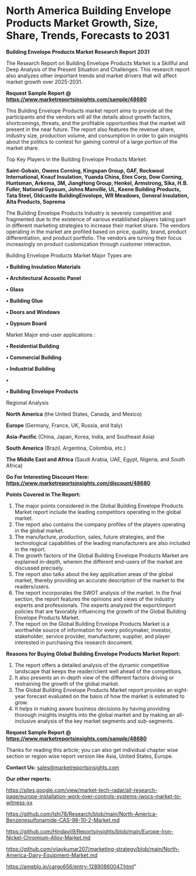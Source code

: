 # North America Building Envelope Products Market Growth, Size, Share, Trends, Forecasts to 2031

<strong>Building Envelope Products Market Research Report 2031</strong>

The Research Report on Building Envelope Products Market is a Skillful and Deep Analysis of the Present Situation and Challenges. This research report also analyzes other important trends and market drivers that will affect market growth over 2025-2031.

<strong>Request Sample Report @ <a href=https://www.marketreportsinsights.com/sample/48680>https://www.marketreportsinsights.com/sample/48680</a></strong>

This Building Envelope Products market report aims to provide all the participants and the vendors will all the details about growth factors, shortcomings, threats, and the profitable opportunities that the market will present in the near future. The report also features the revenue share, industry size, production volume, and consumption in order to gain insights about the politics to contest for gaining control of a large portion of the market share.

Top Key Players in the Building Envelope Products Market:

<strong>Saint-Gobain, Owens Corning, Kingspan Group, GAF, Rockwool International, Knauf Insulation, Yuanda China, Etex Corp, Dow Corning, Huntsman, Arkema, 3M, JiangHong Group, Henkel, Armstrong, Sika, H.B. Fuller, National Gypsum, Johns Manville, UL, Keene Building Products, Tata Steel, Oldcastle BuildingEnvelope, WR Meadows, General Insulation, Alta Products, Soprema</strong>

The Building Envelope Products Industry is severely competitive and fragmented due to the existence of various established players taking part in different marketing strategies to increase their market share. The vendors operating in the market are profiled based on price, quality, brand, product differentiation, and product portfolio. The vendors are turning their focus increasingly on product customization through customer interaction.

Building Envelope Products Market Major Types are:

<strong>•  Building Insulation Materials

•  Architectural Acoustic Panel

•  Glass

•  Building Glue

•  Doors and Windows

•  Gypsum Board</strong>

Market Major end-user applications :

<strong>•  Residential Building

•  Commercial Building

•  Industrial Building

•  

•  Building Envelope Products</strong>

Regional Analysis

</u><strong><b>North America</b></strong> (the United States, Canada, and Mexico)

<strong><b>Europe </b></strong>(Germany, France, UK, Russia, and Italy)

<strong><b>Asia-Pacific</b></strong> (China, Japan, Korea, India, and Southeast Asia)

<strong><b>South America</b></strong> (Brazil, Argentina, Colombia, etc.)

<strong><b>The Middle East and Africa</b></strong> (Saudi Arabia, UAE, Egypt, Nigeria, and South Africa)

<strong>Go For Interesting Discount Here: <a href=https://www.marketreportsinsights.com/discount/48680>https://www.marketreportsinsights.com/discount/48680</a></strong>

<strong>Points Covered in The Report:</strong>
<ol>
  <li>The major points considered in the Global Building Envelope Products Market report include the leading competitors operating in the global market.</li>
  <li>The report also contains the company profiles of the players operating in the global market.</li>
  <li>The manufacture, production, sales, future strategies, and the technological capabilities of the leading manufacturers are also included in the report.</li>
  <li>The growth factors of the Global Building Envelope Products Market are explained in-depth, wherein the different end-users of the market are discussed precisely.</li>
  <li>The report also talks about the key application areas of the global market, thereby providing an accurate description of the market to the readers/users.</li>
  <li>The report incorporates the SWOT analysis of the market. In the final section, the report features the opinions and views of the industry experts and professionals. The experts analyzed the export/import policies that are favorably influencing the growth of the Global Building Envelope Products Market.</li>
  <li>The report on the Global Building Envelope Products Market is a worthwhile source of information for every policymaker, investor, stakeholder, service provider, manufacturer, supplier, and player interested in purchasing this research document.</li>
</ol>
<strong>Reasons for Buying Global Building Envelope Products Market Report:</strong>

<ol>
  <li>The report offers a detailed analysis of the dynamic competitive landscape that keeps the reader/client well ahead of the competitors.</li>
  <li>It also presents an in-depth view of the different factors driving or restraining the growth of the global market.</li>
  <li>The Global Building Envelope Products Market report provides an eight-year forecast evaluated on the basis of how the market is estimated to grow.</li>
  <li>It helps in making aware business decisions by having providing thorough insights insights into the global market and by making an all-inclusive analysis of the key market segments and sub-segments.</li>
</ol>
<strong>Request Sample Report @ <a href=https://www.marketreportsinsights.com/sample/48680>https://www.marketreportsinsights.com/sample/48680</a></strong>


Thanks for reading this article; you can also get individual chapter wise section or region wise report version like Asia, United States, Europe.

<strong>Contact Us:</strong>
sales@marketreportsinsights.com

<strong>Our other reports:</strong>

<a href=https://sites.google.com/view/market-tech-radar/all-research-page/europe-installation-work-over-controls-systems-iwocs-market-to-witness-xx>https://sites.google.com/view/market-tech-radar/all-research-page/europe-installation-work-over-controls-systems-iwocs-market-to-witness-xx</a>

<a href=https://github.com/Ishi78/Research/blob/main/North-America-Benzenesulfonamide-CAS-98-10-2-Market.md>https://github.com/Ishi78/Research/blob/main/North-America-Benzenesulfonamide-CAS-98-10-2-Market.md</a>

<a href=https://github.com/Hindavii9/Reportsinsights/blob/main/Europe-Iron-Nickel-Chromium-Alloy-Market.md>https://github.com/Hindavii9/Reportsinsights/blob/main/Europe-Iron-Nickel-Chromium-Alloy-Market.md</a>

<a href=https://github.com/vijaykumar207/marketing-strategy/blob/main/North-America-Dairy-Equipment-Market.md>https://github.com/vijaykumar207/marketing-strategy/blob/main/North-America-Dairy-Equipment-Market.md</a>

<a href=https://ameblo.jp/cargo656/entry-12890860047.html>https://ameblo.jp/cargo656/entry-12890860047.html</a>"
